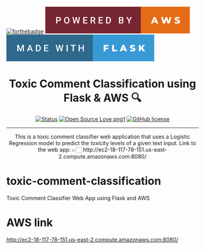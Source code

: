 [![forthebadge](https://forthebadge.com/images/badges/made-with-python.svg)](https://forthebadge.com)
[![forthebadge](images\powered-by-aws.svg)](https://forthebadge.com)
[![forthebadge](images\made-with-flask.svg)](https://forthebadge.com)

<h1 align="center">Toxic Comment Classification using Flask & AWS 🔍</h1>

<div align="center">

  [![Status](https://img.shields.io/badge/status-active-success.svg)]()
  [![Open Source Love png1](https://badges.frapsoft.com/os/v1/open-source.png?v=103)]()
  [![GitHub license](https://img.shields.io/github/license/Naereen/StrapDown.js.svg)]()

</div>

---

<p align="center"> This is a toxic comment classifier web application that uses a Logistic Regression model to predict the toxicity levels of a given text input.
Link to the web app: 👉🏻 http://ec2-18-117-78-151.us-east-2.compute.amazonaws.com:8080/
</p>



# toxic-comment-classification
Toxic Comment Classifier Web App using Flask and AWS

# AWS link

http://ec2-18-117-78-151.us-east-2.compute.amazonaws.com:8080/